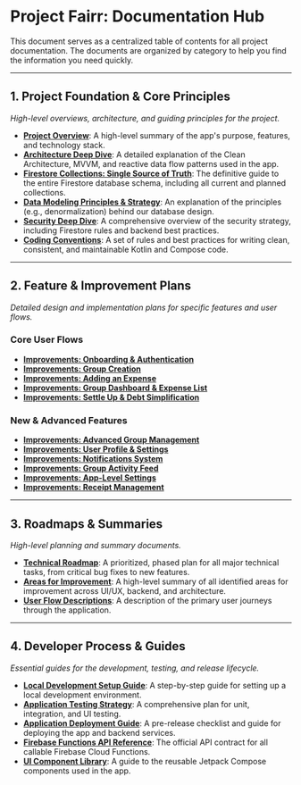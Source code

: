 # Project Fairr: Documentation Hub

This document serves as a centralized table of contents for all project documentation. The documents are organized by category to help you find the information you need quickly.

---

## 1. Project Foundation & Core Principles

*High-level overviews, architecture, and guiding principles for the project.*

- **[Project Overview](./project_overview.md)**: A high-level summary of the app's purpose, features, and technology stack.
- **[Architecture Deep Dive](./architecture_deep_dive.md)**: A detailed explanation of the Clean Architecture, MVVM, and reactive data flow patterns used in the app.
- **[Firestore Collections: Single Source of Truth](./firestore_collections.md)**: The definitive guide to the entire Firestore database schema, including all current and planned collections.
- **[Data Modeling Principles & Strategy](./data_models_and_schema.md)**: An explanation of the principles (e.g., denormalization) behind our database design.
- **[Security Deep Dive](./security_deep_dive.md)**: A comprehensive overview of the security strategy, including Firestore rules and backend best practices.
- **[Coding Conventions](./coding_conventions.md)**: A set of rules and best practices for writing clean, consistent, and maintainable Kotlin and Compose code.

---

## 2. Feature & Improvement Plans

*Detailed design and implementation plans for specific features and user flows.*

### Core User Flows
- **[Improvements: Onboarding & Authentication](./improvements_onboarding_auth.md)**
- **[Improvements: Group Creation](./improvements_group_creation.md)**
- **[Improvements: Adding an Expense](./improvements_add_expense.md)**
- **[Improvements: Group Dashboard & Expense List](./improvements_group_dashboard.md)**
- **[Improvements: Settle Up & Debt Simplification](./improvements_settle_up.md)**

### New & Advanced Features
- **[Improvements: Advanced Group Management](./improvements_advanced_group_management.md)**
- **[Improvements: User Profile & Settings](./improvements_user_profile.md)**
- **[Improvements: Notifications System](./improvements_notifications_system.md)**
- **[Improvements: Group Activity Feed](./improvements_activity_feed.md)**
- **[Improvements: App-Level Settings](./improvements_app_settings.md)**
- **[Improvements: Receipt Management](./improvements_receipt_management.md)**

---

## 3. Roadmaps & Summaries

*High-level planning and summary documents.*

- **[Technical Roadmap](./technical_roadmap.md)**: A prioritized, phased plan for all major technical tasks, from critical bug fixes to new features.
- **[Areas for Improvement](./areas_for_improvement.md)**: A high-level summary of all identified areas for improvement across UI/UX, backend, and architecture.
- **[User Flow Descriptions](./user_flow_descriptions.md)**: A description of the primary user journeys through the application.

---

## 4. Developer Process & Guides

*Essential guides for the development, testing, and release lifecycle.*

- **[Local Development Setup Guide](./local_development_setup.md)**: A step-by-step guide for setting up a local development environment.
- **[Application Testing Strategy](./testing_strategy.md)**: A comprehensive plan for unit, integration, and UI testing.
- **[Application Deployment Guide](./deployment_guide.md)**: A pre-release checklist and guide for deploying the app and backend services.
- **[Firebase Functions API Reference](./functions_api.md)**: The official API contract for all callable Firebase Cloud Functions.
- **[UI Component Library](./ui_component_library.md)**: A guide to the reusable Jetpack Compose components used in the app.
